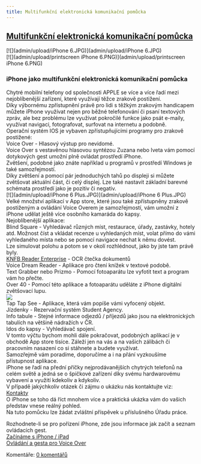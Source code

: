 ```yaml
---
title: Multifunkční elektronická komunikační pomůcka
---
```

## [Multifunkční elektronická komunikační pomůcka](clanky.php?id=41)

[![](admin/upload/iPhone 6.JPG)](admin/upload/iPhone 6.JPG)    
[![](admin/upload/printscreen iPhone 6.PNG)](admin/upload/printscreen iPhone 6.PNG)    

### iPhone jako multifunkční elektronická komunikační pomůcka

  
Chytré mobilní telefony od společnosti APPLE se více a více řadí mezi nejoblíbenější zařízení, které využívají těžce zrakově postižení.  
Díky výbornému zpřístupnění právě pro lidi s těžkým zrakovým handicapem můžete iPhone využívat nejen pro běžné telefonování či psaní textových zpráv, ale bez problému lze využívat pokročilé funkce jako psát e-maily, využívat navigaci, fotografovat, surfovat na internetu a podobně.  
Operační systém IOS je vybaven zpřístupňujícími programy pro zrakově postižené:  
Voice Over - Hlasový výstup pro nevidomé.  
Voice Over s vestavěnou hlasovou syntézou Zuzana nebo Iveta vám pomocí dotykových gest umožní plně ovládat prostředí iPhone.  
Zvětšení, podobné jako znáte například u programů v prostředí Windows je také samozřejmostí.  
Díky zvětšení a pomocí pár jednoduchých tahů po displeji si můžete zvětšovat aktuální část, či celý displej. Lze také nastavit základní barevné schémata prostředí jako je pozitiv či negativ.  
[![](admin/upload/iPhone 6 Plus.JPG)](admin/upload/iPhone 6 Plus.JPG)  
Velké množství aplikací v App store, které jsou také zpřístupněny zrakově postiženým a ovládání Voice Overem je samozřejmostí, vám umožní z iPhone udělat ještě více osobního kamaráda do kapsy.  
Nejoblíbenější aplikace:  
Blind Square - Vyhledávač různých míst, restaurace, úřady, zastávky, hotely atd. Možnost číst a vkládat recenze u vyhledaných míst, volat přímo do vámi vyhledaného místa nebo se pomocí navigace nechat k němu dovést.  
Lze simulovat polohu a potom se v okolí rozhlédnout, jako by jste tam právě byly.  
[KNFB Reader Enterprise](clanky.php?id=50) \- OCR čtečka dokumentů  
Voice Dream Reader - Aplikace pro čtení knížek v textové podobě.  
Text Grabber nebo Prizmo - Pomocí fotoaparátu lze vyfotit text a program vám ho přečte.  
Over 40 - Pomocí této aplikace a fotoaparátu uděláte z iPhone digitální zvětšovací lupu.  
[![](admin/upload/over40.JPG)](admin/upload/over40.JPG)  
Tap Tap See - Aplikace, která vám popíše vámi vyfocený objekt.  
Jízdenky - Rezervační systém Student Agency.  
Info tabule - Stejné informace odjezdů / příjezdů jako jsou na elektronických tabulích na většině nádražích v ČR.  
Idos do kapsy - Vyhledávač spojení.  
V tomto výčtu bychom mohli dále pokračovat, podobných aplikací je v obchodě App store tisíce. Záleží jen na vás a na vašich zálibách či pracovním nasazení co si stáhnete a budete využívat.  
Samozřejmě vám poradíme, doporučíme a i na přání vyzkoušíme přístupnost aplikace.  
iPhone se řadí na přední příčky nejprodávanějších chytrých telefonů na celém světě a jedná se o špičkové zařízení díky svému hardwarovému vybavení a využití kdekoliv a kdykoliv.  
V případě jakýchkoliv otázek či zájmu o ukázku nás kontaktujte viz:  
[Kontakty](clanky.php?id=1)    
O iPhone se toho dá říct mnohem více a praktická ukázka vám do vašich představ vnese reálný pohled.  
Na tuto pomůcku lze žádat zvláštní příspěvek u příslušného Úřadu práce.  
  
Rozhodnete-li se pro pořízení iPhone, zde jsou informace jak začít a seznam ovládacích gest.  
[Začínáme s iPhone / iPad](clanky.php?id=47)    
[Ovládání a gesta pro Voice Over](clanky.php?id=46)

  

Komentáře: [0 komentářů](komentare.php?typ2=1&id=41)